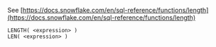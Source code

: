 See [https://docs.snowflake.com/en/sql-reference/functions/length](https://docs.snowflake.com/en/sql-reference/functions/length)
```
LENGTH( <expression> )
LEN( <expression> )
```
